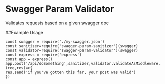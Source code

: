 # Swagger Param Validator

Validates requests based on a given swagger doc

##Example Usage

```
const swagger = require('./my-swagger.json')
const sanitizer=require('swagger-param-sanitizer')(swagger)
const validator=require('swagger-param-validator')(swagger)
const express = require('express')
const app = express()
app.post('/api/doSomething',sanitizer,validator.validateAsMiddleware,(req,res)=>{
res.send('if you've gotten this far, your post was valid')
})
```